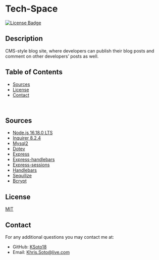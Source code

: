 # Tech-Space

[![License Badge](https://img.shields.io/badge/license-MIT-success?style=for-the-badge&color=blue)](https://choosealicense.com/licenses/mit/)

## Description

 CMS-style blog site, where developers can publish their blog posts and comment on other developers’ posts as well.


## Table of Contents

* [Sources](#sources)
* [License](#license)
* [Contact](#contact)


<br>

 ## Sources
  
  - [Node.js 16.18.0 LTS](https://nodejs.org/en/)
  - [Inquirer 8.2.4](https://www.npmjs.com/package/inquirer/v/8.2.4)
  - [Mysql2](https://www.npmjs.com/package/mysql2)
  - [Dotev](https://www.npmjs.com/package/dotenv)
  - [Express](https://www.npmjs.com/package/express)
  - [Express-handlebars](https://www.npmjs.com/package/express-handlebars)
  - [Express-sessions](https://www.npmjs.com/package/express-sessions)
  - [Handlebars](https://handlebarsjs.com/)
  - [Sequilize](https://sequelize.org/docs/v6/getting-started/)
  - [Bcrypt](https://www.npmjs.com/package/bcrypt)

 ## License
 [MIT](https://choosealicense.com/licenses/mit/)


 ## Contact
 For any additional questions you may contact me at: 
 - GitHub: [KSoto18](https://github.com/KSoto18)
 - Email: [Khris.Soto@live.com](mailto:Khris.Soto@live.com)
